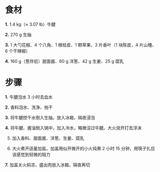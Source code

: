 # 食材
**1.** 1.4 kg（≈ 3.07 lb）牛腱

**2.** 270 g 生抽

**3.** 1 大勺花椒、4 个八角、1 根桂皮、1 颗草果、3 片香叶（1 块陈皮，4 片山楂、6 个干辣椒）

**4.** 160 g（葱伴侣）甜面酱、60 g 洋葱、42 g 生姜、25 g 腐乳

# 步骤
**1.** 牛腱泡水 3 小时去血水

**2.** 香料泡水、洗净、拍干

**3.** 将牛腱控干水倒入生抽。放入冰箱，隔夜浸泡

**4.** 将牛腱、酱油倒入锅中，加入冷水，略微沒过牛腱。大火烧开打去浮沫

5. 加入香料、甜面酱、洋葱、生姜、腐乳

6. 大火煮开适量加盐，加盖用似开微开的小火炖煮 2 小时 15 分钟，用筷子扎应该感觉到轻微的阻力

**7.** 加盖关火焖凉，盛出肉放入冰箱，隔夜再切
